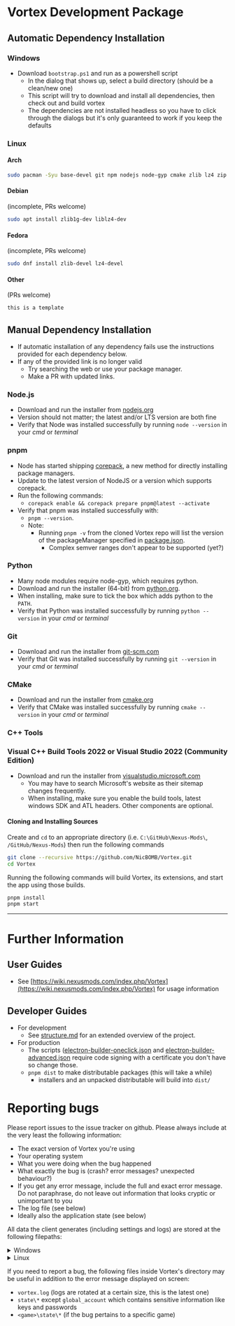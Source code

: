 # Vortex Development Package
## Automatic Dependency Installation
### Windows
- Download `bootstrap.ps1` and run as a powershell script
  - In the dialog that shows up, select a build directory (should be a clean/new one)
  - This script will try to download and install all dependencies, then check out and build vortex
  - The dependencies are not installed headless so you have to click through the dialogs but it's only guaranteed to work if you keep the defaults
### Linux
#### Arch
```sh
sudo pacman -Syu base-devel git npm nodejs node-gyp cmake zlib lz4 zip flatpak-builder
```
#### Debian
(incomplete, PRs welcome)
```sh
sudo apt install zlib1g-dev liblz4-dev
```
#### Fedora
(incomplete, PRs welcome)
```sh
sudo dnf install zlib-devel lz4-devel
```
#### Other
(PRs welcome)
```sh
this is a template
```
## Manual Dependency Installation
- If automatic installation of any dependency fails use the instructions provided for each dependency below.
- If any of the provided link is no longer valid
  - Try searching the web or use your package manager.
  - Make a PR with updated links.
### Node.js
- Download and run the installer from [nodejs.org](https://nodejs.org)
- Version should not matter; the latest and/or LTS version are both fine
- Verify that Node was installed successfully by running `node --version` in your _cmd_ or _terminal_
### pnpm
- Node has started shipping [corepack](https://nodejs.org/api/corepack.html#corepack), a new method for directly installing package managers.
- Update to the latest version of NodeJS or a version which supports corepack.
- Run the following commands:
  - `corepack enable && corepack prepare pnpm@latest --activate`
- Verify that pnpm was installed successfully with:
  - `pnpm --version`.
  - Note:
     - Running `pnpm -v` from the cloned Vortex repo will list the version of the packageManager specified in [package.json](package.json).
       - Complex semver ranges don't appear to be supported (yet?)
### Python
- Many node modules require node-gyp, which requires python.
- Download and run the installer (64-bit) from [python.org](https://www.python.org/downloads/).
- When installing, make sure to tick the box which adds python to the `PATH`.
- Verify that Python was installed successfully by running `python --version` in your _cmd_ or _terminal_
### Git
- Download and run the installer from [git-scm.com](https://git-scm.com/downloads)
- Verify that Git was installed successfully by running `git --version` in your _cmd_ or _terminal_
### CMake
- Download and run the installer from [cmake.org](https://cmake.org/download/)
- Verify that CMake was installed successfully by running `cmake --version` in your _cmd_ or _terminal_
### C++ Tools
### Visual C++ Build Tools 2022 or Visual Studio 2022 (Community Edition)
- Download and run the installer from [visualstudio.microsoft.com](https://visualstudio.microsoft.com/en/downloads/)
  - You may have to search Microsoft's website as their sitemap changes frequently.
  - When installing, make sure you enable the build tools, latest windows SDK and ATL headers. Other components are optional.
#### Cloning and Installing Sources
Create and `cd` to an appropriate directory (i.e. `C:\GitHub\Nexus-Mods\`, `/GitHub/Nexus-Mods`) then run the following commands
```sh
git clone --recursive https://github.com/NicBOMB/Vortex.git
cd Vortex
```
Running the following commands will build Vortex, its extensions, and start the app using those builds.
```sh
pnpm install
pnpm start
```
------
# Further Information
## User Guides
- See [https://wiki.nexusmods.com/index.php/Vortex](https://wiki.nexusmods.com/index.php/Vortex) for usage information
## Developer Guides
- For development
  - See [structure.md](structure.md) for an extended overview of the project.
- For production
  - The scripts ([electron-builder-oneclick.json](electron-builder-oneclick.json) and [electron-builder-advanced.json](electron-builder-advanced.json) require code signing with a certificate you don't have so change those.
  - `pnpm dist` to make distributable packages (this will take a while)
    - installers and an unpacked distributable will build into `dist/`
# Reporting bugs
Please report issues to the issue tracker on github. Please always include at the very least the following information:
- The exact version of Vortex you're using
- Your operating system
- What you were doing when the bug happened
- What exactly the bug is (crash? error messages? unexpected behaviour?)
- If you get any error message, include the full and exact error message. Do not paraphrase, do not leave out information that looks cryptic or unimportant to you
- The log file (see below)
- Ideally also the application state (see below)

All data the client generates (including settings and logs) are stored at the following filepaths:

<details><summary>Windows</summary>

`C:\Users\<username>\AppData\Roaming\Vortex` (releases)

or

`C:\Users\<username>\AppData\Roaming\vortex-devel` (development build)

</details>
<details><summary>Linux</summary>

`/home/<username>/.config/Vortex` (releases)

or

`/home/<username>/.config/vortex-devel` (development build)

or

TBA (flatpak build)

</details>

If you need to report a bug, the following files inside Vortex's directory may be useful in addition to the error message displayed on screen:
- `vortex.log` (logs are rotated at a certain size, this is the latest one)
- `state\*` except `global_account` which contains sensitive information like keys and passwords
- `<game>\state\*` (if the bug pertains to a specific game)
